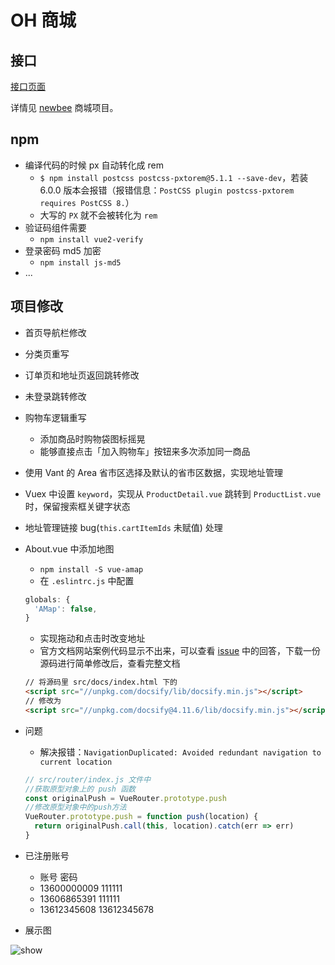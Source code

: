 # OH 商城

## 接口

[接口页面](http://47.99.134.126:28019/swagger-ui.html#/)

详情见 [newbee](https://github.com/newbee-ltd/newbee-mall-vue-app) 商城项目。

## npm

- 编译代码的时候 px 自动转化成 rem
  - `$ npm install postcss postcss-pxtorem@5.1.1 --save-dev`，若装 6.0.0 版本会报错（报错信息：`PostCSS plugin postcss-pxtorem requires PostCSS 8.`）
  - 大写的 `PX` 就不会被转化为 `rem`
- 验证码组件需要
  - `npm install vue2-verify`
- 登录密码 md5 加密
  - `npm install js-md5`
- ...

## 项目修改

- 首页导航栏修改
- 分类页重写
- 订单页和地址页返回跳转修改
- 未登录跳转修改
- 购物车逻辑重写
  - 添加商品时购物袋图标摇晃
  - 能够直接点击「加入购物车」按钮来多次添加同一商品
- 使用 Vant 的 Area 省市区选择及默认的省市区数据，实现地址管理
- Vuex 中设置 `keyword`，实现从 `ProductDetail.vue` 跳转到 `ProductList.vue` 时，保留搜索框关键字状态
- 地址管理链接 bug(`this.cartItemIds` 未赋值) 处理
- About.vue 中添加地图

  - `npm install -S vue-amap`
  - 在 `.eslintrc.js` 中配置

  ```js
  globals: {
    'AMap': false,
  }
  ```

  - 实现拖动和点击时改变地址
  - 官方文档网站案例代码显示不出来，可以查看 [issue](https://github.com/ElemeFE/vue-amap/issues/646) 中的回答，下载一份源码进行简单修改后，查看完整文档

  ```html
  // 将源码里 src/docs/index.html 下的
  <script src="//unpkg.com/docsify/lib/docsify.min.js"></script>
  // 修改为
  <script src="//unpkg.com/docsify@4.11.6/lib/docsify.min.js"></script>
  ```

- 问题

  - 解决报错：`NavigationDuplicated: Avoided redundant navigation to current location`

  ```js
  // src/router/index.js 文件中
  //获取原型对象上的 push 函数
  const originalPush = VueRouter.prototype.push
  //修改原型对象中的push方法
  VueRouter.prototype.push = function push(location) {
    return originalPush.call(this, location).catch(err => err)
  }
  ```

- 已注册账号

  - 账号 密码
  - 13600000009 111111
  - 13606865391 111111
  - 13612345608 13612345678

- 展示图

![show](./img/GIF%202021-10-10%200-19-41.gif)
